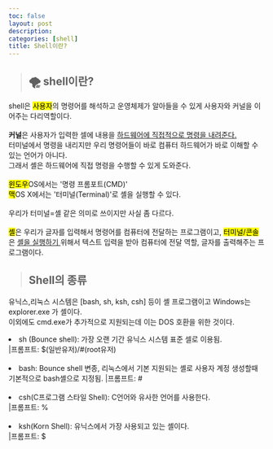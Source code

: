 ```yaml
---
toc: false
layout: post
description: 
categories: [shell]
title: Shell이란?
---
```

>## 🌪 shell이란?
<p>shell은 <mark>사용자</mark>의 명령어를 해석하고 운영체제가 알아들을 수 있게 사용자와 커널을 이어주는 다리역할이다.<br><br>
<strong>커널</strong>은 사용자가 입력한 셀에 내용을 <u>하드웨어에 직접적으로 명령을 내려준다.</u><br>
터미널에서 명령을 내리지만 우리 명령어들이 바로 컴퓨터 하드웨어가 바로 이해할 수 있는 언어가 아니다.<br>
그래서 셸은 하드웨어에 직접 명령을 수행할 수 있게 도와준다.<br><br>
<mark>윈도우</mark>OS에서는 '명령 프롬포트(CMD)'<br>
<mark>맥</mark>OS X에서는 '터미널(Terminal)'로 셸을 실행할 수 있다.<br><br>
우리가 터미널=셸 같은 의미로 쓰이지만 사실 좀 다르다.<br><br> <mark>셸</mark>은 우리가 글자를 입력해서 명령어를 컴퓨터에 전달하는 프로그램이고, <mark>터미널/콘솔</mark>은 <u>셸을 실행하기 </u>위해서 텍스트 입력을 받아 컴퓨터에 전달 역할, 글자를 출력해주는 프로그램이다.</p>

> ## Shell의 종류
<p>유닉스,리눅스 시스템은 [bash, sh, ksh, csh] 등이 셸 프로그램이고 Windows는 explorer.exe 가 셸이다. <br>이외에도 cmd.exe가 추가적으로 지원되는데 이는 DOS 호환을 위한 것이다.</p>

<li>sh (Bounce shell): 가장 오랜 기간 유닉스 시스템 표준 셀로 이용됨. <br>|프롬프트: $(일반유저)/#(root유저)</li><br>
<li>bash: Bounce shell 변종, 리눅스에서 기본 지원되는 셸로 사용자 계정 생성할때 기본적으로 bash셸으로 지정됨. |프롬프트: #</li><br>
<li>csh(C프로그램 스타일 Shell): C언어와 유사한 언어를 사용한다.<br> |프롬프트: %</li><br>
<li>ksh(Korn Shell): 유닉스에서 가장 사용되고 있는 셸이다.<br>|프롬프트: $</li>
